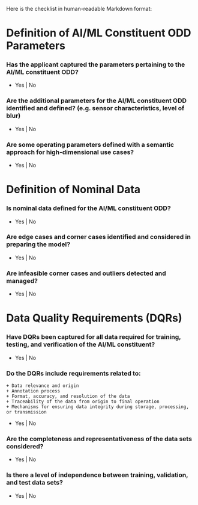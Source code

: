 Here is the checklist in human-readable Markdown format:

**Definition of AI/ML Constituent ODD Parameters**
=============================================

### Has the applicant captured the parameters pertaining to the AI/ML constituent ODD?

* Yes | No
### Are the additional parameters for the AI/ML constituent ODD identified and defined? (e.g. sensor characteristics, level of blur)

* Yes | No
### Are some operating parameters defined with a semantic approach for high-dimensional use cases?

* Yes | No

**Definition of Nominal Data**
=============================

### Is nominal data defined for the AI/ML constituent ODD?

* Yes | No
### Are edge cases and corner cases identified and considered in preparing the model?

* Yes | No
### Are infeasible corner cases and outliers detected and managed?

* Yes | No

**Data Quality Requirements (DQRs)**
=====================================

### Have DQRs been captured for all data required for training, testing, and verification of the AI/ML constituent?

* Yes | No
### Do the DQRs include requirements related to:
	+ Data relevance and origin
	+ Annotation process
	+ Format, accuracy, and resolution of the data
	+ Traceability of the data from origin to final operation
	+ Mechanisms for ensuring data integrity during storage, processing, or transmission

* Yes | No
### Are the completeness and representativeness of the data sets considered?

* Yes | No
### Is there a level of independence between training, validation, and test data sets?

* Yes | No